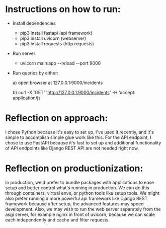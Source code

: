 Instructions on how to run: 
==========================
- Install dependencies
   - pip3 install fastapi  (api framework) 
   - pip3 install uvicorn  (webserver) 
   - pip3 install requests (http requests)

- Run server: 
   - uvicorn main:app --reload --port 9000

- Run queries by either: 
   
   a) open browser at 127.0.0.1:9000/incidents
   
   b) curl -X 'GET' 'http://127.0.0.1:9000/incidents' -H 'accept: application/js


Reflection on approach:
======================
I chose Python because it's easy to set up, I've used it recently, and it's simple to accomplish simple glue work like this.  For the API endpoint, I chose to use FastAPI because it's fast to set up and additional functionality of API endpoints like Django REST API are not needed right now. 









Reflection on productionization:
================================
In production, we'd prefer to bundle packages with applications to ease setup and better control what's running in production. We can do this through containers, virtual envs, or python tools like setup tools.  We might also prefer running a more powerful api framework like Django REST framework because after setup, the advanced features may speed development.  Also, we may wish to run the web server separately from the asgi server, for example nginx in front of uvicorn, because we can scale each independently and cache and filter requests. 
